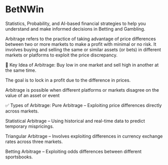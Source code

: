 # BetNWin
Statistics, Probability, and AI-based financial strategies to help you understand and make informed decisions in Betting and Gambling.

Arbitrage refers to the practice of taking advantage of price differences between two or more markets to make a profit with minimal or no risk. It involves buying and selling the same or similar assets (or bets) in different markets or platforms to exploit the price discrepancy.

🔎 Key Idea of Arbitrage:
Buy low in one market and sell high in another at the same time.

The goal is to lock in a profit due to the difference in prices.

Arbitrage is possible when different platforms or markets disagree on the value of an asset or event

✅ Types of Arbitrage:
Pure Arbitrage – Exploiting price differences directly across markets.

Statistical Arbitrage – Using historical and real-time data to predict temporary mispricings.

Triangular Arbitrage – Involves exploiting differences in currency exchange rates across three markets.

Betting Arbitrage – Exploiting odds differences between different sportsbooks.
